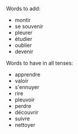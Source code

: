 
Words to add:
- montir
- se souvenir
- pleurer
- étudier
- oublier
- devenir

Words to have in all tenses:
- apprendre
- valoir
- s'ennuyer
- rire
- pleuvoir
- perdre
- découvrir
- suivre
- nettoyer
